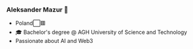 ### Aleksander Mazur 👋

- Poland⬜🟥
- 🎓 Bachelor's degree @ AGH University of Science and Technology
- Passionate about AI and Web3

<!-- Check out my webpage [here](https://aleksander2a.github.io/)

<!--
**Aleksander2a/Aleksander2a** is a ✨ _special_ ✨ repository because its `README.md` (this file) appears on your GitHub profile.

Here are some ideas to get you started:

- 🔭 I’m currently working on ...
- 🌱 I’m currently learning ...
- 👯 I’m looking to collaborate on ...
- 🤔 I’m looking for help with ...
- 💬 Ask me about ...
- 📫 How to reach me: ...
- 😄 Pronouns: ...
- ⚡ Fun fact: ...
-->
